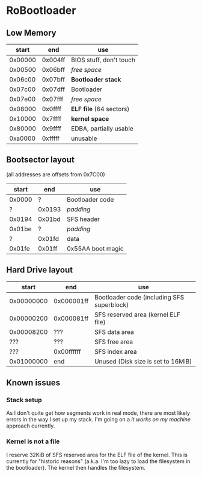 # RoBootloader

## Low Memory

| start   | end     | use                       |
|---------|---------|---------------------------|
| 0x00000 | 0x004ff | BIOS stuff, don't touch   |
| 0x00500 | 0x06bff | _free space_              |
| 0x06c00 | 0x07bff | **Bootloader stack**      |
| 0x07c00 | 0x07dff | Bootloader                |
| 0x07e00 | 0x07fff | _free space_              |
| 0x08000 | 0x0ffff | **ELF file** (64 sectors) |
| 0x10000 | 0x7ffff | **kernel space**          |
| 0x80000 | 0x9ffff | EDBA, partially usable    |
| 0xa0000 | 0xfffff | unusable                  |

## Bootsector layout

(all addresses are offsets from 0x7C00)

| start  | end    | use               |
|--------|--------|-------------------|
| 0x0000 | ?      | Bootloader code   |
| ?      | 0x0193 | _padding_         |
| 0x0194 | 0x01bd | SFS header        |
| 0x01be | ?      | _padding_         |
| ?      | 0x01fd | data              |
| 0x01fe | 0x01ff | 0x55AA boot magic |

## Hard Drive layout

| start      | end        | use                                        |
|------------|------------|--------------------------------------------|
| 0x00000000 | 0x000001ff | Bootloader code (including SFS superblock) |
| 0x00000200 | 0x000081ff | SFS reserved area (kernel ELF file)        |
| 0x00008200 | ???        | SFS data area                              |
| ???        | ???        | SFS free area                              |
| ???        | 0x00ffffff | SFS index area                             |
| 0x01000000 | end        | Unused (Disk size is set to 16MiB)         |

## Known issues

### Stack setup

As I don't quite get how segments work in real mode, there are most likely errors in the way I set up my stack. I'm going on a _it works on my machine_ approach currently.

### Kernel is not a file

I reserve 32KiB of SFS reserved area for the ELF file of the kernel. This is currently for "historic reasons" (a.k.a. I'm too lazy to load the filesystem in the bootloader). The kernel then handles the filesystem.
